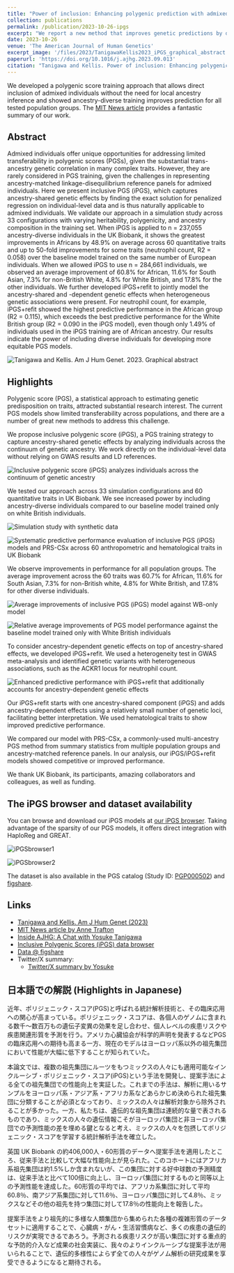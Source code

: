```yaml
---
title: "Power of inclusion: Enhancing polygenic prediction with admixed individuals"
collection: publications
permalink: /publication/2023-10-26-ipgs
excerpt: "We report a new method that improves genetic predictions by directly including admixed and ancestry-diverse individuals. The inclusive training strategy makes genetic prediction models more accurate for everyone, promoting health equity."
date: 2023-10-26
venue: 'The American Journal of Human Genetics'
excerpt_image: '/files/2023/TanigawaKellis2023_iPGS_graphical_abstract.png'
paperurl: 'https://doi.org/10.1016/j.ajhg.2023.09.013'
citation: "Tanigawa and Kellis. Power of inclusion: Enhancing polygenic prediction with admixed individuals. The American Journal of Human Genetics (2023)."
---
```


We developed a polygenic score training approach that allows direct inclusion of admixed individuals without the need for local ancestry inference and showed ancestry-diverse training improves prediction for all tested population groups. The [MIT News article](https://news.mit.edu/2023/making-genetic-prediction-models-more-inclusive-1026) provides a fantastic summary of our work.

## Abstract

Admixed individuals offer unique opportunities for addressing limited transferability in polygenic scores (PGSs), given the substantial trans-ancestry genetic correlation in many complex traits. However, they are rarely considered in PGS training, given the challenges in representing ancestry-matched linkage-disequilibrium reference panels for admixed individuals. Here we present inclusive PGS (iPGS), which captures ancestry-shared genetic effects by finding the exact solution for penalized regression on individual-level data and is thus naturally applicable to admixed individuals. We validate our approach in a simulation study across 33 configurations with varying heritability, polygenicity, and ancestry composition in the training set. When iPGS is applied to n = 237,055 ancestry-diverse individuals in the UK Biobank, it shows the greatest improvements in Africans by 48.9% on average across 60 quantitative traits and up to 50-fold improvements for some traits (neutrophil count, R2 = 0.058) over the baseline model trained on the same number of European individuals. When we allowed iPGS to use n = 284,661 individuals, we observed an average improvement of 60.8% for African, 11.6% for South Asian, 7.3% for non-British White, 4.8% for White British, and 17.8% for the other individuals. We further developed iPGS+refit to jointly model the ancestry-shared and -dependent genetic effects when heterogeneous genetic associations were present. For neutrophil count, for example, iPGS+refit showed the highest predictive performance in the African group (R2 = 0.115), which exceeds the best predictive performance for the White British group (R2 = 0.090 in the iPGS model), even though only 1.49% of individuals used in the iPGS training are of African ancestry. Our results indicate the power of including diverse individuals for developing more equitable PGS models.

![Tanigawa and Kellis. Am J Hum Genet. 2023. Graphical abstract](/files/2023/TanigawaKellis2023_iPGS_graphical_abstract.png)

## Highlights

Polygenic score (PGS), a statistical approach to estimating genetic predisposition on traits, attracted substantial research interest. The current PGS models show limited transferability across populations, and there are a number of great new methods to address this challenge.

We propose inclusive polygenic score (iPGS), a PGS training strategy to capture ancestry-shared genetic effects by analyzing individuals across the continuum of genetic ancestry. We work directly on the individual-level data without relying on GWAS results and LD references.

![Inclusive polygenic score (iPGS) analyzes individuals across the continuum of genetic ancestry](/files/2023/TanigawaKellis2023_iPGS_Fig2A_crop.png)

We tested our approach across 33 simulation configurations and 60 quantitative traits in UK Biobank. We see increased power by including ancestry-diverse individuals compared to our baseline model trained only on white British individuals.

![Simulation study with synthetic data](/files/2023/TanigawaKellis2023_iPGS_Fig1_crop.png)

![Systematic predictive performance evaluation of inclusive PGS (iPGS) models and PRS-CSx across 60 anthropometric and hematological traits in UK Biobank](/files/2023/TanigawaKellis2023_iPGS_Fig3_crop.png)

We observe improvements in performance for all population groups. The average improvement across the 60 traits was 60.7% for African, 11.6% for South Asian, 7.3% for non-British white, 4.8% for White British, and 17.8% for other diverse individuals.

![Average improvements of inclusive PGS (iPGS) model against WB-only model](/files/2023/TanigawaKellis2023_iPGS_FigS6_crop.png)

![Relative average improvements of PGS model performance against the baseline model trained only with White British individuals](/files/2023/TanigawaKellis2023_iPGS_Fig2B_crop.png)

To consider ancestry-dependent genetic effects on top of ancestry-shared effects, we developed iPGS+refit. We used a heterogeneity test in GWAS meta-analysis and identified genetic variants with heterogeneous associations, such as the ACKR1 locus for neutrophil count.

![Enhanced predictive performance with iPGS+refit that additionally accounts for ancestry-dependent genetic effects](/files/2023/TanigawaKellis2023_iPGS_Fig4ABC_crop.png)

Our iPGS+refit starts with one ancestry-shared component (iPGS) and adds ancestry-dependent effects using a relatively small number of genetic loci, facilitating better interpretation. We used hematological traits to show improved predictive performance.

We compared our model with PRS-CSx, a commonly-used multi-ancestry PGS method from summary statistics from multiple population groups and ancestry-matched reference panels. In our analysis, our iPGS/iPGS+refit models showed competitive or improved performance.

We thank UK Biobank, its participants, amazing collaborators and colleagues, as well as funding.

## The iPGS browser and dataset availability

You can browse and download our iPGS models at [our iPGS browser](http://ipgs.mit.edu/). Taking advantage of the sparsity of our PGS models, it offers direct integration with HaploReg and GREAT.

![iPGSbrowser1](/files/2023/TanigawaKellis2023_iPGS_iPGSbrowser1.png)

![iPGSbrowser2](/files/2023/TanigawaKellis2023_iPGS_iPGSbrowser2.png)

The dataset is also available in the PGS catalog (Study ID: [PGP000502](https://www.pgscatalog.org/publication/PGP000502/)) and [figshare](https://doi.org/10.6084/m9.figshare.22905368).

## Links

- [Tanigawa and Kellis. Am J Hum Genet (2023)](https://doi.org/10.1016/j.ajhg.2023.09.013)
- [MIT News article by Anne Trafton](https://news.mit.edu/2023/making-genetic-prediction-models-more-inclusive-1026)
- [Inside AJHG: A Chat with Yosuke Tanigawa](https://www.ashg.org/careers-learning/career-interviews/inside-ajhg-with-yosuke-tanigawa/)
- [Inclusive Polygenic Scores (iPGS) data browser](http://ipgs.mit.edu/)
- [Data @ figshare](https://doi.org/10.6084/m9.figshare.22905368)
- Twitter/X summary:
  - [Twitter/X summary by Yosuke](https://twitter.com/yk_tani/status/1717740004301304048)

## 日本語での解説 (Highlights in Japanese)

近年、ポリジェニック・スコア(PGS)と呼ばれる統計解析技術と、その臨床応用への関心が高まっている。ポリジェニック・スコアは、各個人のゲノムに含まれる数千〜数百万もの遺伝子変異の効果を足し合わせ、個人レベルの疾患リスクや疾患関連形質を予測を行う。アメリカ心臓協会が科学的声明を発表するなどPGSの臨床応用への期待も高まる一方、現在のモデルはヨーロッパ系以外の祖先集団において性能が大幅に低下することが知られていた。

本論文では、複数の祖先集団にルーツをもつミックスの人々にも適用可能なインクルーシブ・ポリジェニック・スコア(iPGS)という手法を開発し、提案手法による全ての祖先集団での性能向上を実証した。これまでの手法は、解析に用いるサンプルをヨーロッパ系・アジア系・アフリカ系などあらかじめ決められた祖先集団に分類することが必須となっており、ミックスの人々は解析対象から除外されることが多かった。一方、私たちは、遺伝的な祖先集団は連続的な量で表されるものであり、ミックスの人々の遺伝情報こそがヨーロッパ集団と非ヨーロッパ集団での予測性能の差を埋める鍵となると考え、ミックスの人々を包摂してポリジェニック・スコアを学習する統計解析手法を確立した。

英国 UK Biobank の約406,000人・60形質のデータへ提案手法を適用したところ、従来手法と比較して大幅な性能向上が見られた。このコホートにはアフリカ系祖先集団は約1.5%しか含まれないが、この集団に対する好中球数の予測精度は、従来手法と比べて100倍に向上し、ヨーロッパ集団に対するものと同等以上の予測性能を達成した。60形質の平均では、アフリカ系集団に対して平均60.8％、南アジア系集団に対して11.6％、ヨーロッパ集団に対して4.8％、ミックスなどその他の祖先を持つ集団に対して17.8％の性能向上を報告した。

提案手法をより祖先的に多様な人類集団から集められた各種の複雑形質のデータセットに適用することで、心臓病・がん・生活習慣病など、多くの疾患の遺伝的リスクが実現できるであろう。予測される疾患リスクが高い集団に対する重点的な予防的介入など成果の社会実装に、我々のよりインクルーシブな提案手法が用いられることで、遺伝的多様性によらず全ての人々がゲノム解析の研究成果を享受できるようになると期待される。
